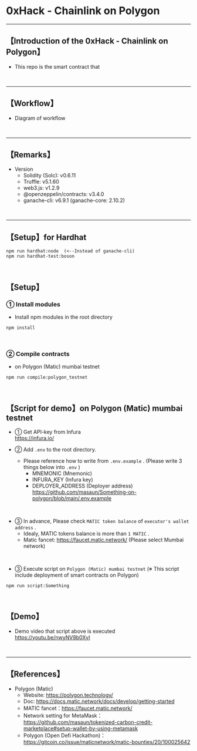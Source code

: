 # 0xHack - Chainlink on Polygon

***
## 【Introduction of the 0xHack - Chainlink on Polygon】
- This repo is the smart contract that

&nbsp;

***

## 【Workflow】
- Diagram of workflow

&nbsp;

***

## 【Remarks】
- Version
  - Solidity (Solc): v0.6.11
  - Truffle: v5.1.60
  - web3.js: v1.2.9
  - @openzeppelin/contracts: v3.4.0
  - ganache-cli: v6.9.1 (ganache-core: 2.10.2)


&nbsp;

***
## 【Setup】for Hardhat
```
npm run hardhat:node  (<--Instead of ganache-cli)
npm run hardhat-test:boson
```


<br>

## 【Setup】
### ① Install modules
- Install npm modules in the root directory
```
npm install
```

<br>

### ② Compile contracts
- on Polygon (Matic) mumbai testnet
```
npm run compile:polygon_testnet
```

<br>

## 【Script for demo】on Polygon (Matic) mumbai testnet
- ① Get API-key from Infura  
https://infura.io/


- ② Add `.env` to the root directory.
  - Please reference how to write from `.env.example` . (Please write 3 things below into `.env` )
    - MNEMONIC (Mnemonic)  
    - INFURA_KEY (Infura key)  
    - DEPLOYER_ADDRESS (Deployer address)  
      https://github.com/masaun/Something-on-polygon/blob/main/.env.example

<br>

- ③ In advance, Please check `MATIC token balance` of `executor's wallet address` .
  - Idealy, MATIC tokens balance is more than `1 MATIC` .
  - Matic fancet: https://faucet.matic.network/ (Please select Mumbai network)

<br>

- ③ Execute script on `Polygon (Matic) mumbai testnet`
(※ This script include deployment of smart contracts on Polygon)
```
npm run script:Something
```

<br>

## 【Demo】
- Demo video that script above is executed  
https://youtu.be/nwyNV8b0XyI


<br>

***

## 【References】
- Polygon (Matic)
  - Website: https://polygon.technology/
  - Doc: https://docs.matic.network/docs/develop/getting-started 
  - MATIC fancet：https://faucet.matic.network/
  - Network setting for MetaMask：https://github.com/masaun/tokenized-carbon-credit-marketplace#setup-wallet-by-using-metamask
  - Polygon (Open Defi Hackathon)：https://gitcoin.co/issue/maticnetwork/matic-bounties/20/100025642
